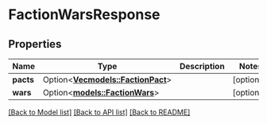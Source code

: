 # FactionWarsResponse

## Properties

Name | Type | Description | Notes
------------ | ------------- | ------------- | -------------
**pacts** | Option<[**Vec<models::FactionPact>**](FactionPact.md)> |  | [optional]
**wars** | Option<[**models::FactionWars**](FactionWars.md)> |  | [optional]

[[Back to Model list]](../README.md#documentation-for-models) [[Back to API list]](../README.md#documentation-for-api-endpoints) [[Back to README]](../README.md)


